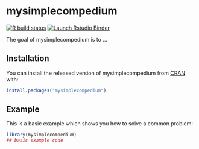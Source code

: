 
# mysimplecompedium

<!-- badges: start -->
[![R build status](https://github.com/LiYingWang/mysimplecompedium/workflows/R-CMD-check/badge.svg)](https://github.com/LiYingWang/mysimplecompedium/actions)
[![Launch Rstudio Binder](http://mybinder.org/badge_logo.svg)](https://mybinder.org/v2/gh/LiYingWang/mysimplecompedium/master?urlpath=rstudio)
<!-- badges: end -->

The goal of mysimplecompedium is to ...

## Installation

You can install the released version of mysimplecompedium from [CRAN](https://CRAN.R-project.org) with:

``` r
install.packages("mysimplecompedium")
```

## Example

This is a basic example which shows you how to solve a common problem:

``` r
library(mysimplecompedium)
## basic example code
```

